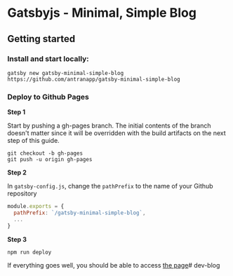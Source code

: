# Gatsbyjs - Minimal, Simple Blog

## Getting started

### Install and start locally:

```shell
gatsby new gatsby-minimal-simple-blog https://github.com/antranapp/gatsby-minimal-simple-blog
```

### Deploy to Github Pages

**Step 1**

Start by pushing a gh-pages branch. The initial contents of the branch doesn't matter since it will be overridden with the build artifacts on the next step of this guide.

```shell
git checkout -b gh-pages
git push -u origin gh-pages
```

**Step 2**

In `gatsby-config.js`, change the `pathPrefix` to the name of your Github repository

```javascript
module.exports = {
  pathPrefix: `/gatsby-minimal-simple-blog`,
  ...
}
```

**Step 3**

```shell
npm run deploy
```

If everything goes well, you should be able to access [the page](https://antranapp.github.io/gatsby-minimal-simple-blog/)# dev-blog
